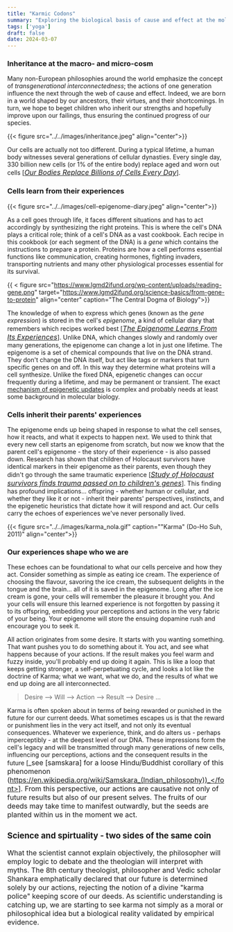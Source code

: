 ```yaml
---
title: "Karmic Codons"
summary: "Exploring the biological basis of cause and effect at the molecular level"
tags: ['yoga']
draft: false
date: 2024-03-07
---
```


### Inheritance at the macro- and micro-cosm
Many non-European philosophies around the world emphasize the concept of _transgenerational interconnectedness_; the actions of one generation influence the next through the web of cause and effect. Indeed, we are born in a world shaped by our ancestors, their virtues, and their shortcomings. In turn, we hope to beget children who inherit our strengths and hopefully improve upon our failings, thus ensuring the continued progress of our species. 

{{< figure src="../../images/inheritance.jpeg" align="center">}}

Our cells are actually not too different. During a typical lifetime, a human body witnesses several generations of cellular dynasties.
Every single day, 330 billion new cells (or 1% of the entire body) replace aged and worn out cells [<font size=3>_[Our Bodies Replace Billions of Cells Every Day](https://www.scientificamerican.com/article/our-bodies-replace-billions-of-cells-every-day/)_</font>].

### Cells learn from their experiences

{{< figure src="../../images/cell-epigenome-diary.jpeg" align="center">}}

As a cell goes through life, it faces different situations and has to act accordingly by synthesizing the right proteins. This is where the cell's DNA plays a critical role; think of a cell's DNA as a vast cookbook. Each recipe in this cookbook (or each segment of the DNA) is a _gene_ which contains the instructions to prepare a protein. Proteins are how a cell performs essential functions like communication, creating hormones, fighting invaders, transporting nutrients and many other physiological processes essential for its survival.

{{ < figure src="https://www.lgmd2ifund.org/wp-content/uploads/reading-gene.png" target="https://www.lgmd2ifund.org/science-basics/from-gene-to-protein" align="center" caption="The Central Dogma of Biology">}}

The knowledge of when to express which genes (known as the  _gene expression_) is stored in the cell's _epigenome_, a kind of cellular diary that remembers which recipes worked best [<font size=3>_[The Epigenome Learns From Its Experiences](https://learn.genetics.utah.edu/content/epigenetics/memory)_</font>]. Unlike DNA, which changes slowly and randomly over many generations, the epigenome can change a lot in just one lifetime. The epigenome is a set of chemical compounds that live on the DNA strand. They don't change the DNA itself, but act like tags or markers that turn specific genes on and off. In this way they determine what proteins will a cell synthesize. Unlike the fixed DNA, epigenetic changes can occur frequently during a lifetime, and may be permanent or transient. The exact [mechanism of epigenetic updates](https://en.wikipedia.org/wiki/Epigenetics#Mechanisms) is complex and probably needs at least some background in molecular biology.


### Cells inherit their parents' experiences
The epigenome ends up being shaped in response to what the cell senses, how it reacts, and what it expects to happen next. We used to think that every new cell starts an epigenome from scratch, but now we know that the parent cell's epigenome - the story of their experience - is also passed down. Research has shown that children of Holocaust survivors have identical markers in their epigenome as their parents, even though they didn't go through the same traumatic experience [<font size=3>_[Study of Holocaust survivors finds trauma passed on to children's genes](https://www.theguardian.com/science/2015/aug/21/study-of-holocaust-survivors-finds-trauma-passed-on-to-childrens-genes)_</font>]. This finding has profound implications... offspring - whether human or cellular, and whether they like it or not - inherit their parents' perspectives, instincts, and the epigenetic heuristics that dictate how it will respond and act. Our cells carry the echoes of experiences we've never personally lived.

{{< figure src="../../images/karma_nola.gif" caption="\"Karma\" (Do-Ho Suh, 2011)" align="center">}}

### Our experiences shape who we are
These echoes can be foundational to what our cells perceive and how they act. Consider something as simple as eating ice cream. The experience of choosing the flavour, savoring the ice cream, the subsequent delights in the tongue and the brain... all of it is saved in the epigenome. Long after the ice cream is gone, your cells will remember the pleasure it brought you. And your cells will ensure this learned experience is not forgotten by passing it to its offspring, embedding your perceptions and actions in the very fabric of your being. Your epigenome will store the ensuing dopamine rush and encourage you to seek it.

All action originates from some desire. It starts with you wanting something. That want pushes you to do something about it. You act, and see what happens because of your actions. If the result makes you feel warm and fuzzy inside, you'll probably end up doing it again.  This is like a loop that keeps getting stronger, a self-perpetuating cycle, and looks a lot like the doctrine of Karma; what we want, what we do, and the results of what we end up doing are all interconnected.

> Desire --> Will --> Action --> Result --> Desire ...

Karma is often spoken about in terms of being rewarded or punished in the future for our current deeds. What sometimes escapes us is that the reward or punishment lies in the very act itself, and not only its eventual consequences. Whatever we experience, think, and do alters us - perhaps imperceptibly - at the deepest level of our DNA. These impressions form the cell's legacy and will be transmitted through many generations of new cells, influencing our perceptions, actions and the consequent results in the future [<font size=3>_see [samskara] for a loose Hindu/Buddhist corollary of this phenomenon (https://en.wikipedia.org/wiki/Samskara_(Indian_philosophy))_</font>]. From this perspective, our actions are causative not only of future results but also of our present selves. The fruits of our deeds may take time to manifest outwardly, but the seeds are planted within us in the moment we act.

### Science and spirtuality - two sides of the same coin
What the scientist cannot explain objectively, the philosopher will employ logic to debate and the theologian will interpret with myths. The 8th century theologist, philosopher and Vedic scholar Shankara emphatically declared that our future is determined solely by our actions, rejecting the notion of a divine "karma police" keeping score of our deeds. As scientific understanding is catching up, we are starting to see karma not simply as a moral or philosophical idea but a biological reality validated by empirical evidence.
